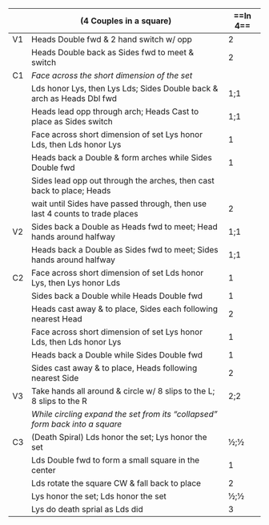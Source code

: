 ||(4 Couples in a square) |==In 4==|
|-----|----|-----|
|V1| Heads Double fwd & 2 hand switch w/ opp |2|
|| Heads Double back as Sides fwd to meet & switch |2|
|C1| *Face across the short dimension of the set* ||
||Lds honor Lys, then Lys Lds; Sides Double back & arch as Heads Dbl fwd |1;1| 
||Heads lead opp through arch; Heads Cast to place as Sides switch |1;1|
||Face across short dimension of set Lys honor Lds, then Lds honor Lys |1|
||Heads back a Double & form arches while Sides Double fwd |1|
||Sides lead opp out through the arches, then cast back to place; Heads ||
|| wait until Sides have passed through, then use last 4 counts to trade places |2|
|V2| Sides back a Double as Heads fwd to meet; Head hands around halfway |1;1|
|| Heads back a Double as Sides fwd to meet; Sides hands around halfway |1;1|
|C2| Face across short dimension of set Lds honor Lys, then Lys honor Lds |1|
||Sides back a Double while Heads Double fwd |1|
||Heads cast away & to place, Sides each following nearest Head |2|
||Face across short dimension of set Lys honor Lds, then Lds honor Lys |1|
||Heads back a Double while Sides Double fwd |1|
||Sides cast away & to place, Heads following nearest Side |2|
|V3| Take hands all around & circle w/ 8 slips to the L; 8 slips to the R |2;2|
||*While circling expand the set from its “collapsed” form back into a square*||
|C3| (Death Spiral) Lds honor the set; Lys honor the set |½;½|
||Lds Double fwd to form a small square in the center |1|
||Lds rotate the square CW & fall back to place |2|
||Lys honor the set; Lds honor the set |½;½| 
||Lys do death sprial as Lds did |3|
